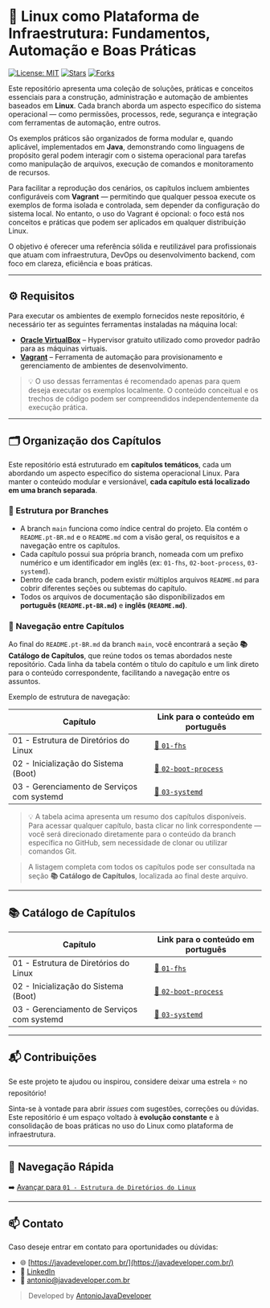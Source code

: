 # 🐧 Linux como Plataforma de Infraestrutura: Fundamentos, Automação e Boas Práticas

[![License: MIT](https://img.shields.io/badge/License-MIT-yellow.svg)](./LICENSE)
[![Stars](https://img.shields.io/github/stars/AntonioJavaDeveloper/linux?style=social)](https://github.com/AntonioJavaDeveloper/linux/stargazers)
[![Forks](https://img.shields.io/github/forks/AntonioJavaDeveloper/linux?style=social)](https://github.com/AntonioJavaDeveloper/linux/network/members)

Este repositório apresenta uma coleção de soluções, práticas e conceitos essenciais para a construção, administração e automação de ambientes baseados em **Linux**. Cada branch aborda um aspecto específico do sistema operacional — como permissões, processos, rede, segurança e integração com ferramentas de automação, entre outros.

Os exemplos práticos são organizados de forma modular e, quando aplicável, implementados em **Java**, demonstrando como linguagens de propósito geral podem interagir com o sistema operacional para tarefas como manipulação de arquivos, execução de comandos e monitoramento de recursos.

Para facilitar a reprodução dos cenários, os capítulos incluem ambientes configuráveis com **Vagrant** — permitindo que qualquer pessoa execute os exemplos de forma isolada e controlada, sem depender da configuração do sistema local. No entanto, o uso do Vagrant é opcional: o foco está nos conceitos e práticas que podem ser aplicados em qualquer distribuição Linux.

O objetivo é oferecer uma referência sólida e reutilizável para profissionais que atuam com infraestrutura, DevOps ou desenvolvimento backend, com foco em clareza, eficiência e boas práticas.


---

## ⚙️ Requisitos

Para executar os ambientes de exemplo fornecidos neste repositório, é necessário ter as seguintes ferramentas instaladas na máquina local:

- [**Oracle VirtualBox**](https://www.virtualbox.org/) – Hypervisor gratuito utilizado como provedor padrão para as máquinas virtuais.
- [**Vagrant**](https://www.vagrantup.com/) – Ferramenta de automação para provisionamento e gerenciamento de ambientes de desenvolvimento.

> 💡 O uso dessas ferramentas é recomendado apenas para quem deseja executar os exemplos localmente. O conteúdo conceitual e os trechos de código podem ser compreendidos independentemente da execução prática.

---

## 🗂️ Organização dos Capítulos

Este repositório está estruturado em **capítulos temáticos**, cada um abordando um aspecto específico do sistema operacional Linux. Para manter o conteúdo modular e versionável, **cada capítulo está localizado em uma branch separada**.

### 📌 Estrutura por Branches

- A branch `main` funciona como índice central do projeto. Ela contém o `README.pt-BR.md` e o `README.md` com a visão geral, os requisitos e a navegação entre os capítulos.
- Cada capítulo possui sua própria branch, nomeada com um prefixo numérico e um identificador em inglês (ex: `01-fhs`, `02-boot-process`, `03-systemd`).
- Dentro de cada branch, podem existir múltiplos arquivos `README.md` para cobrir diferentes seções ou subtemas do capítulo.
- Todos os arquivos de documentação são disponibilizados em **português (`README.pt-BR.md`)** e **inglês (`README.md`)**.

### 🧭 Navegação entre Capítulos

Ao final do `README.pt-BR.md` da branch `main`, você encontrará a seção **📚 Catálogo de Capítulos**, que reúne todos os temas abordados neste repositório. Cada linha da tabela contém o título do capítulo e um link direto para o conteúdo correspondente, facilitando a navegação entre os assuntos.

Exemplo de estrutura de navegação:

| Capítulo                                   | Link para o conteúdo em português                                                                          |
|--------------------------------------------|------------------------------------------------------------------------------------------------------------|
| 01 - Estrutura de Diretórios do Linux      | [📘 `01-fhs`](https://github.com/AntonioJavaDeveloper/linux/blob/01-fhs/README.pt-BR.md)                   |
| 02 - Inicialização do Sistema (Boot)       | [📘 `02-boot-process`](https://github.com/AntonioJavaDeveloper/linux/blob/02-boot-process/README.pt-BR.md) |
| 03 - Gerenciamento de Serviços com systemd | [📘 `03-systemd`](https://github.com/AntonioJavaDeveloper/linux/blob/03-systemd/README.pt-BR.md)           |


> 💡 A tabela acima apresenta um resumo dos capítulos disponíveis. Para acessar qualquer capítulo, basta clicar no link correspondente — você será direcionado diretamente para o conteúdo da branch específica no GitHub, sem necessidade de clonar ou utilizar comandos Git.

> A listagem completa com todos os capítulos pode ser consultada na seção **📚 Catálogo de Capítulos**, localizada ao final deste arquivo.

---

## 📚 Catálogo de Capítulos

| Capítulo                                   | Link para o conteúdo em português                                                                          |
|--------------------------------------------|------------------------------------------------------------------------------------------------------------|
| 01 - Estrutura de Diretórios do Linux      | [📘 `01-fhs`](https://github.com/AntonioJavaDeveloper/linux/blob/01-fhs/README.pt-BR.md)                   |
| 02 - Inicialização do Sistema (Boot)       | [📘 `02-boot-process`](https://github.com/AntonioJavaDeveloper/linux/blob/02-boot-process/README.pt-BR.md) |
| 03 - Gerenciamento de Serviços com systemd | [📘 `03-systemd`](https://github.com/AntonioJavaDeveloper/linux/blob/03-systemd/README.pt-BR.md)           |

---

## 📬 Contribuições

Se este projeto te ajudou ou inspirou, considere deixar uma estrela ⭐ no repositório!

Sinta-se à vontade para abrir *issues* com sugestões, correções ou dúvidas. Este repositório é um espaço voltado à **evolução constante** e à consolidação de boas práticas no uso do Linux como plataforma de infraestrutura.

---

## 🔗 Navegação Rápida

➡️ [Avançar para `01 - Estrutura de Diretórios do Linux`](https://github.com/AntonioJavaDeveloper/linux/blob/01-fhs/README.pt-BR.md)

---

## 📫 Contato

Caso deseje entrar em contato para oportunidades ou dúvidas:

- 🌐 [https://javadeveloper.com.br/](https://javadeveloper.com.br/)
- 💼 [LinkedIn](https://www.linkedin.com/in/antonio-javadeveloper/)
- 📧 antonio@javadeveloper.com.br

> Developed by [AntonioJavaDeveloper](https://github.com/AntonioJavaDeveloper)
